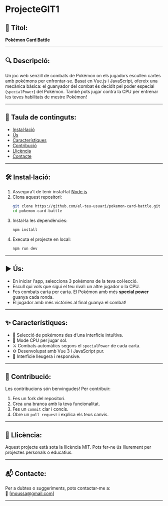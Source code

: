 # ProjecteGIT1
## 🧩 Títol:
**Pokémon Card Battle**

---

## 🔍 Descripció:
Un joc web senzill de combats de Pokémon on els jugadors escullen cartes amb pokémons per enfrontar-se. Basat en Vue.js i JavaScript, ofereix una mecànica bàsica: el guanyador del combat és decidit pel poder especial (`specialPower`) del Pokémon. També pots jugar contra la CPU per entrenar les teves habilitats de mestre Pokémon!

---

## 📑 Taula de continguts:
- [Instal·lació](#🛠️-instal·lació)
- [Ús](#▶️-ús)
- [Característiques](#✨-característiques)
- [Contribució](#🤝-contribució)
- [Llicència](#🧾-llicència)
- [Contacte](#📬-contacte)

---

## 🛠️ Instal·lació:

1. Assegura’t de tenir instal·lat [Node.js](https://nodejs.org/)
2. Clona aquest repositori:
   ```bash
   git clone https://github.com/el-teu-usuari/pokemon-card-battle.git
   cd pokemon-card-battle
   ```
3. Instal·la les dependències:
   ```bash
   npm install
   ```
4. Executa el projecte en local:
   ```bash
   npm run dev
   ```

---

## ▶️ Ús:

- En iniciar l'app, selecciona 3 pokémons de la teva col·lecció.
- Escull qui vols que sigui el teu rival: un altre jugador o la CPU.
- Fes combats carta per carta. El Pokémon amb més **special power** guanya cada ronda.
- El jugador amb més victòries al final guanya el combat!

---

## ✨ Característiques:

- 🎴 Selecció de pokémons des d’una interfície intuïtiva.
- 🤖 Mode CPU per jugar sol.
- ⚔️ Combats automàtics segons el `specialPower` de cada carta.
- ⚙️ Desenvolupat amb Vue 3 i JavaScript pur.
- 🎨 Interfície lleugera i responsive.

---

## 🤝 Contribució:

Les contribucions són benvingudes! Per contribuir:

1. Fes un fork del repositori.
2. Crea una branca amb la teva funcionalitat.
3. Fes un `commit` clar i concís.
4. Obre un `pull request` i explica els teus canvis.

---

## 🧾 Llicència:

Aquest projecte està sota la llicència MIT. Pots fer-ne ús lliurement per projectes personals o educatius.

---

## 📬 Contacte:

Per a dubtes o suggeriments, pots contactar-me a:  
📧 [moussa@gmail.com]

---